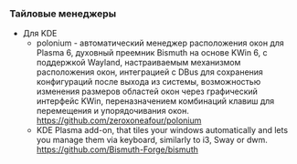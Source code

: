 
### Тайловые менеджеры
- Для KDE
  - polonium - автоматический менеджер расположения окон для Plasma 6, духовный преемник Bismuth на основе KWin 6, с поддержкой Wayland, настраиваемым механизмом расположения окон, интеграцией с DBus для сохранения конфигураций после выхода из системы, возможностью изменения размеров областей окон через графический интерфейс KWin, переназначением комбинаций клавиш для перемещения и упорядочивания окон. https://github.com/zeroxoneafour/polonium
  - KDE Plasma add-on, that tiles your windows automatically and lets you manage them via keyboard, similarly to i3, Sway or dwm. https://github.com/Bismuth-Forge/bismuth
  